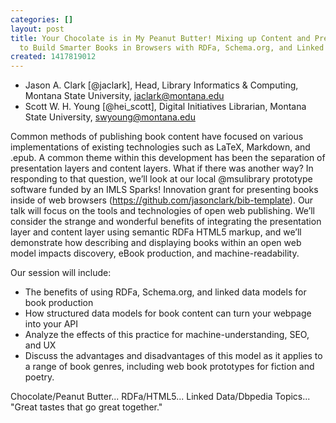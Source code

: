 ```yaml
---
categories: []
layout: post
title: Your Chocolate is in My Peanut Butter! Mixing up Content and Presentation Layers
  to Build Smarter Books in Browsers with RDFa, Schema.org, and Linked Data Topics
created: 1417819012
---
```

- Jason A. Clark [@jaclark], Head, Library Informatics & Computing,
Montana State University, jaclark@montana.edu
- Scott W. H. Young [@hei\_scott], Digital Initiatives Librarian,
Montana State University, swyoung@montana.edu

Common methods of publishing book content have focused on various
implementations of existing technologies such as LaTeX, Markdown, and
.epub. A common theme within this development has been the separation of
presentation layers and content layers. What if there was another way?
In responding to that question, we’ll look at our local @msulibrary
prototype software funded by an IMLS Sparks! Innovation grant for
presenting books inside of web browsers
(https://github.com/jasonclark/bib-template). Our talk will focus on the
tools and technologies of open web publishing. We’ll consider the
strange and wonderful benefits of integrating the presentation layer and
content layer using semantic RDFa HTML5 markup, and we’ll demonstrate
how describing and displaying books within an open web model impacts
discovery, eBook production, and machine-readability.

Our session will include:

- The benefits of using RDFa, Schema.org, and linked data models for
book production
- How structured data models for book content can turn your webpage
into your API
- Analyze the effects of this practice for machine-understanding, SEO,
and UX
- Discuss the advantages and disadvantages of this model as it applies
to a range of book genres, including web book prototypes for fiction
and poetry.

Chocolate/Peanut Butter... RDFa/HTML5... Linked Data/Dbpedia Topics...
"Great tastes that go great together."

